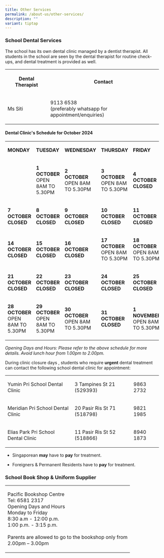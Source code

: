 ```yaml
---
title: Other Services
permalink: /about-us/other-services/
description: ""
variant: tiptap
---
```

<h3>School Dental Services</h3>
<p>The school has its own dental clinic managed by a dentist therapist. All
students in the school are seen by the dental therapist for routine check-ups,
and dental treatment is provided as well.</p>
<table style="minWidth: 50px">
<colgroup>
<col>
<col>
</colgroup>
<tbody>
<tr>
<th rowspan="1" colspan="1">
<p>Dental Therapist</p>
</th>
<th rowspan="1" colspan="1">
<p>Contact</p>
</th>
</tr>
<tr>
<td rowspan="1" colspan="1">
<p>Ms Siti</p>
</td>
<td rowspan="1" colspan="1">
<p>9113 6538
<br>(preferably whatsapp for appointment/enquiries)</p>
</td>
</tr>
</tbody>
</table>
<p></p>
<p></p>
<p></p>
<p></p>
<p></p>
<p></p>
<h4>Dental Clinic's Schedule for October 2024</h4>
<table style="minWidth: 125px">
<colgroup>
<col>
<col>
<col>
<col>
<col>
</colgroup>
<tbody>
<tr>
<td rowspan="1" colspan="1">
<p><strong>MONDAY</strong>
</p>
</td>
<td rowspan="1" colspan="1">
<p><strong>TUESDAY</strong>
</p>
</td>
<td rowspan="1" colspan="1">
<p><strong>WEDNESDAY</strong>
</p>
</td>
<td rowspan="1" colspan="1">
<p><strong>THURSDAY</strong>
</p>
</td>
<td rowspan="1" colspan="1">
<p><strong>FRIDAY</strong>
</p>
</td>
</tr>
<tr>
<td rowspan="1" colspan="1">
<p></p>
</td>
<td rowspan="1" colspan="1">
<p><strong>1 </strong>
<br><strong>OCTOBER<br></strong>OPEN 8AM TO 5.30PM</p>
</td>
<td rowspan="1" colspan="1">
<p><strong>2 </strong>
<br><strong>OCTOBER<br></strong>OPEN 8AM TO 5.30PM</p>
</td>
<td rowspan="1" colspan="1">
<p><strong>3 OCTOBER<br></strong>OPEN 8AM TO 5.30PM</p>
</td>
<td rowspan="1" colspan="1">
<p><strong>4 </strong>
<br><strong>OCTOBER<br>CLOSED</strong>
</p>
</td>
</tr>
<tr>
<td rowspan="1" colspan="1">
<p><strong>7 OCTOBER<br>CLOSED</strong>
</p>
</td>
<td rowspan="1" colspan="1">
<p><strong>8 OCTOBER<br>CLOSED</strong>
</p>
</td>
<td rowspan="1" colspan="1">
<p><strong>9 </strong>
<br><strong>OCTOBER<br>CLOSED</strong>
</p>
</td>
<td rowspan="1" colspan="1">
<p><strong>10 OCTOBER<br>CLOSED</strong>
</p>
</td>
<td rowspan="1" colspan="1">
<p><strong>11 OCTOBER<br>CLOSED</strong>
</p>
</td>
</tr>
<tr>
<td rowspan="1" colspan="1">
<p><strong>14 OCTOBER<br>CLOSED</strong>
</p>
</td>
<td rowspan="1" colspan="1">
<p><strong>15 OCTOBER<br>CLOSED</strong>
</p>
</td>
<td rowspan="1" colspan="1">
<p><strong>16</strong>
<br><strong>OCTOBER<br>CLOSED</strong>
</p>
</td>
<td rowspan="1" colspan="1">
<p><strong>17 OCTOBER<br></strong>OPEN 8AM TO 5.30PM</p>
</td>
<td rowspan="1" colspan="1">
<p><strong>18 OCTOBER<br></strong>OPEN 8AM TO 5.30PM</p>
</td>
</tr>
<tr>
<td rowspan="1" colspan="1">
<p><strong>21 OCTOBER<br>CLOSED</strong>
</p>
</td>
<td rowspan="1" colspan="1">
<p><strong>22 OCTOBER<br>CLOSED</strong>
</p>
</td>
<td rowspan="1" colspan="1">
<p><strong>23 </strong>
<br><strong>OCTOBER<br>CLOSED</strong>
</p>
</td>
<td rowspan="1" colspan="1">
<p><strong>24 OCTOBER<br>CLOSED</strong>
</p>
</td>
<td rowspan="1" colspan="1">
<p><strong>25 OCTOBER<br>CLOSED</strong>
</p>
</td>
</tr>
<tr>
<td rowspan="1" colspan="1">
<p><strong>28 OCTOBER<br></strong>OPEN 8AM TO 5.30PM</p>
</td>
<td rowspan="1" colspan="1">
<p><strong>29 OCTOBER<br></strong>OPEN 8AM TO 5.30PM</p>
</td>
<td rowspan="1" colspan="1">
<p><strong>30 </strong>
<br><strong>OCTOBER<br></strong>OPEN 8AM TO 5.30PM</p>
</td>
<td rowspan="1" colspan="1">
<p><strong>31 OCTOBER<br>CLOSED</strong>
</p>
</td>
<td rowspan="1" colspan="1">
<p><strong>1 NOVEMBER<br></strong>OPEN 8AM TO 5.30PM</p>
</td>
</tr>
</tbody>
</table>
<p><em>Opening Days and Hours: Please refer to the above schedule for more details. Avoid lunch hour from 1.00pm to 2.00pm.</em>
</p>
<p>During clinic closure days , students who require&nbsp;<strong>urgent</strong>&nbsp;dental
treatment can contact the following school dental clinic for appointment:</p>
<table style="minWidth: 75px">
<colgroup>
<col>
<col>
<col>
</colgroup>
<tbody>
<tr>
<td rowspan="1" colspan="1">
<p>Yumin Pri School Dental Clinic</p>
</td>
<td rowspan="1" colspan="1">
<p>3 Tampines St 21 (529393)</p>
</td>
<td rowspan="1" colspan="1">
<p>9863 2732</p>
</td>
</tr>
<tr>
<td rowspan="1" colspan="1">
<p>Meridian Pri School Dental Clinic</p>
</td>
<td rowspan="1" colspan="1">
<p>20 Pasir Ris St 71 (518798)</p>
</td>
<td rowspan="1" colspan="1">
<p>9821 1985</p>
</td>
</tr>
<tr>
<td rowspan="1" colspan="1">
<p>Elias Park Pri School Dental Clinic</p>
</td>
<td rowspan="1" colspan="1">
<p>11 Pasir Ris St 52 (518866)</p>
</td>
<td rowspan="1" colspan="1">
<p>8940 1873</p>
</td>
</tr>
</tbody>
</table>
<ul data-tight="true" class="tight">
<li>
<p>Singaporean <strong>may</strong> have to <strong>pay</strong> for treatment.</p>
</li>
<li>
<p>Foreigners &amp; Permanent Residents have to <strong>pay</strong> for treatment.</p>
</li>
</ul>
<h3>School Book Shop &amp; Uniform Supplier</h3>
<table style="minWidth: 25px">
<colgroup>
<col>
</colgroup>
<tbody>
<tr>
<td rowspan="1" colspan="1">
<p>Pacific Bookshop Centre
<br>Tel: 6581 2317
<br>Opening Days and Hours
<br>Monday to Friday
<br>8:30 a.m - 12:00 p.m.
<br>1:00 p.m. - 3:15 p.m.
<br>
<br>Parents are allowed to go to the bookshop only from
<br>2.00pm – 3.00pm</p>
</td>
</tr>
</tbody>
</table>
<p></p>